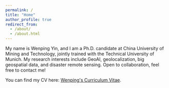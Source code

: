 ```yaml
---
permalink: /
title: "Home"
author_profile: true
redirect_from: 
  - /about/
  - /about.html
---
```


My name is Wenping Yin, and I am a Ph.D. candidate at China University of Mining and Technology, jointly trained with the Technical University of Munich. My research interests include GeoAI, geolocalization, big geospatial data, and disaster remote sensing. Open to collaboration, feel free to contact me!

You can find my CV here: [Wenping's Curriculum Vitae](../assets/Curriculum_Vitae.pdf).
